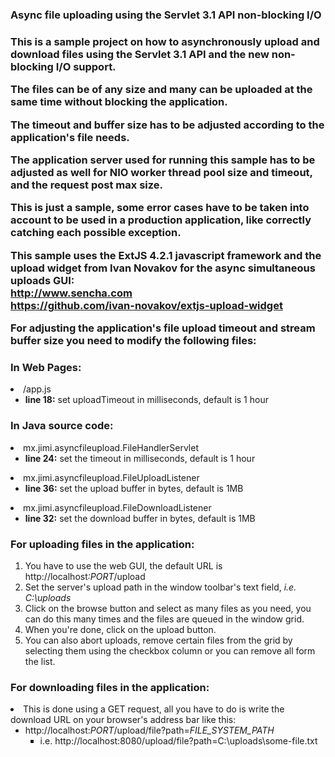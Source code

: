 <h3>Async file uploading using the Servlet 3.1 API non-blocking I/O<h3>
<p>This is a sample project on how to asynchronously upload and download files using the Servlet 3.1 API and the new non-blocking I/O support.</p>
<p>The files can be of any size and many can be uploaded at the same time without blocking the application.</p>
<p>The timeout and buffer size has to be adjusted according to the application's file needs.</p>
<p>The application server used for running this sample has to be adjusted as well for NIO worker thread pool size and timeout, and the request post max size.</p>
<p>This is just a sample, some error cases have to be taken into account to be used in a production application, like correctly catching each possible exception.</p>
<p>This sample uses the ExtJS 4.2.1 javascript framework and the upload widget from Ivan Novakov for the async simultaneous uploads GUI:<br/>
<a href="http://www.sencha.com">http://www.sencha.com</a><br/>
<a href="https://github.com/ivan-novakov/extjs-upload-widget">https://github.com/ivan-novakov/extjs-upload-widget</a><br/>
</p>
</p>For adjusting the application's file upload timeout and stream buffer size you need to modify the following files:</p>
<h3>In Web Pages:</h3>
<dl>
	<li>/app.js
		<ul>
			<li><strong>line 18:</strong> set uploadTimeout in milliseconds, default is 1 hour</li>
		</ul>
	</li>
</dl>
<h3>In Java source code:</h3>
<dl>
	<li>mx.jimi.asyncfileupload.FileHandlerServlet
		<ul>
			<li><strong>line 24:</strong> set the timeout in milliseconds, default is 1 hour</li>
		</ul>
	</li>
	<li>mx.jimi.asyncfileupload.FileUploadListener
		<ul>
			<li><strong>line 36:</strong> set the upload buffer in bytes, default is 1MB</li>
		</ul>
	</li>
	<li>mx.jimi.asyncfileupload.FileDownloadListener
		<ul>
			<li><strong>line 32:</strong> set the download buffer in bytes, default is 1MB</li>
		</ul>
	</li>
</dl>
<h3>For uploading files in the application:</h3>
<ol type="1">
	<li>You have to use the web GUI, the default URL is http://localhost<i>:PORT</i>/upload</li>
	<li>Set the server's upload path in the window toolbar's text field, <i>i.e. C:\uploads</i></li>
	<li>Click on the browse button and select as many files as you need, you can do this many times and the files are queued in the window grid.</li>
	<li>When you're done, click on the upload button.</li>
	<li>You can also abort uploads, remove certain files from the grid by selecting them using the checkbox column or you can remove all form the list.</li>
</ol>
<h3>For downloading files in the application:</h3>
<dl>
	<li>This is done using a GET request, all you have to do is write the download URL on your browser's address bar like this:
		<ul>
			<li>http://localhost:<i>PORT</i>/upload/file?path=<i>FILE_SYSTEM_PATH</i>
				<ul style="list-style-type:square">
					<li>i.e. http://localhost:8080/upload/file?path=C:\uploads\some-file.txt</li>
				</ul>
			</li>
		<ul>
	</li>
<dl>
